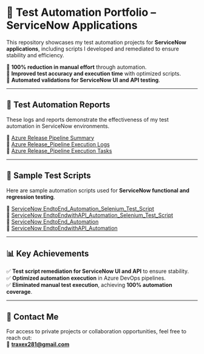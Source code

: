 # 🚀 Test Automation Portfolio – ServiceNow Applications  

This repository showcases my test automation projects for **ServiceNow applications**, including scripts I developed and remediated to ensure stability and efficiency.  

🔹 **100% reduction in manual effort** through automation.  
🔹 **Improved test accuracy and execution time** with optimized scripts.  
🔹 **Automated validations for ServiceNow UI and API testing**.  

---

## 📂 Test Automation Reports  
These logs and reports demonstrate the effectiveness of my test automation in ServiceNow environments.  

🔹 [Azure Release Pipeline Summary](Logs/AzureReleasePipeline_Logs.png)  
🔹 [Azure Release_Pipeline Execution Logs](Logs/EndtoEnd_Test_Report.zip)  
🔹 [Azure Release_Pipeline Execution Tasks](Logs/RelasePipeline_Tasks.png)  

---

## 📝 Sample Test Scripts  
Here are sample automation scripts used for **ServiceNow functional and regression testing**.  

🔹 [ServiceNow EndtoEnd_Automation_Selenium_Test_Script](Code/selenium_test_endtoend.java)  
🔹 [ServiceNow EndtoEndwithAPI_Automation_Selenium_Test_Script](Code/selenium_test_endtoendwithAPI.java)  
🔹 [ServiceNow EndtoEnd_Automation](Code/EndtoEnd_Test.xml)  
🔹 [ServiceNow EndtoEndwithAPI_Automation](Code/EndtoEnd_API_Test.xml)  

---

## 📊 Key Achievements  
✅ **Test script remediation for ServiceNow UI and API** to ensure stability.  
✅ **Optimized automation execution** in Azure DevOps pipelines.  
✅ **Eliminated manual test execution**, achieving **100% automation coverage**.  

---

## 📩 Contact Me  
For access to private projects or collaboration opportunities, feel free to reach out:  
📧 **traxex281@gmail.com**  
